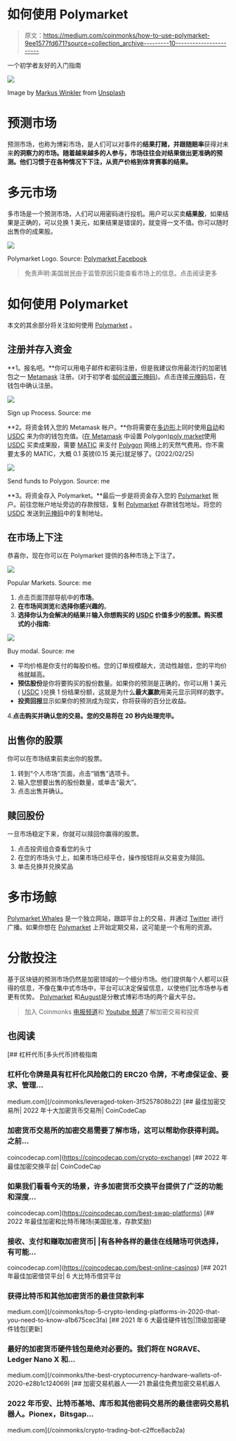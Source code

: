 # 如何使用 Polymarket

> 原文：<https://medium.com/coinmonks/how-to-use-polymarket-9ee1577fd671?source=collection_archive---------10----------------------->

一个初学者友好的入门指南

![](img/0ad5292ed555dddba5425bbec608070f.png)

Image by [Markus Winkler](https://unsplash.com/@markuswinkler) from [Unsplash](https://unsplash.com/)

# 预测市场

预测市场，也称为博彩市场，是人们可以对事件的**结果打赌，并跟随赔率**获得对未来**的洞察力的市场。随着越来越多的人参与，市场往往会对结果做出更准确的预测。他们习惯于在各种情况下下注，从资产价格到体育赛事的结果。**

# 多元市场

多市场是一个预测市场，人们可以用密码进行投机。用户可以买卖**结果股**，如果结果是正确的，可以兑换 1 美元，如果结果是错误的，就变得一文不值。你可以随时出售你的成果股。

![](img/b3a4303003fcbb811344b752fa67819e.png)

Polymarket Logo. Source: [Polymarket Facebook](https://www.facebook.com/PolymarketHQ/)

> 免责声明:美国居民由于监管原因只能查看市场上的信息。点击阅读更多

# 如何使用 Polymarket

本文的其余部分将关注如何使用 [Polymarket](https://polymarket.com/) 。

## 注册并存入资金

**1。报名吧。**你可以用电子邮件和密码注册，但是我建议你用最流行的加密钱包之一 [Metamask](https://metamask.io/) 注册。(对于初学者:[如何设置元掩码](https://www.youtube.com/watch?v=Af_lQ1zUnoM))。点击连接[元掩码](https://metamask.io/)后，在钱包中确认注册。

![](img/320c55771b0110e84d0763c004fb8802.png)

Sign up Process. Source: me

**2。将资金转入您的 Metamask 帐户。**你将需要在[多边形](https://polygon.technology/)上同时使用[自动](https://coinmarketcap.com/hu/currencies/polygon/)和 [USDC](https://www.circle.com/en/usdc) 来为你的钱包充值。([在 Metamask](/stakingbits/setting-up-metamask-for-polygon-matic-network-838058f6d844) 中设置 Polygon)[poly market](https://polymarket.com/)使用 [USDC](https://www.circle.com/en/usdc) 买卖成果股，需要 [MATIC](https://coinmarketcap.com/hu/currencies/polygon/) 来支付 [Polygon](https://polygon.technology/) 网络上的天然气费用。你不需要太多的 MATIC，大概 0.1 英镑(0.15 美元)就足够了。(2022/02/25)

![](img/15f3c28711089d98f8cb859716b4d71b.png)

Send funds to Polygon. Source: me

**3。将资金存入 Polymarket。**最后一步是将资金存入您的 [Polymarket](https://polymarket.com/) 账户。前往您帐户地址旁边的存款按钮，复制 [Polymarket](https://polymarket.com/) 存款钱包地址。将您的 [USDC](https://www.circle.com/en/usdc) 发送到[元掩码](https://metamask.io/)中的复制地址。

## 在市场上下注

恭喜你，现在你可以在 Polymarket 提供的各种市场上下注了。

![](img/32ebbed621da512f92a4ef8f9de2b62f.png)

Popular Markets. Source: me

1.  点击页面顶部导航中的**市场**。
2.  **在市场间浏览**和**选择你感兴趣的**。
3.  **选择你认为会解决的结果**并**输入你想购买的 [**USDC**](https://www.circle.com/en/usdc) 价值多少的股票。购买模式的小指南:**

![](img/7039226eb2cc9b6f8d260901827fa40a.png)

Buy modal. Source: me

*   平均价格是你支付的每股价格。您的订单规模越大，流动性越低，您的平均价格就越高。
*   **预估股份**是你将要购买的股份数量。如果你的预测是正确的，你可以用 1 美元( [USDC](https://www.circle.com/en/usdc) )兑换 1 份结果份额，这就是为什么**最大赢款**用美元显示同样的数字。
*   **投资回报**显示如果你的预测成为现实，你将获得的百分比收益。

4.**点击购买并确认您的交易。您的交易将在 20 秒内处理完毕。**

## **出售你的股票**

你可以在市场结束前卖出你的股票。

1.  转到“个人市场”页面，点击“销售”选项卡。
2.  输入您想要出售的股份数量，或单击“最大”。
3.  点击出售并确认。

## 赎回股份

一旦市场稳定下来，你就可以赎回你赢得的股票。

1.  点击投资组合查看您的头寸
2.  在您的市场头寸上，如果市场已经平仓，操作按钮将从交易变为赎回。
3.  单击兑换并兑换奖品

# 多市场鲸

[Polymarket Whales](https://polymarketwhales.info/) 是一个独立网站，跟踪平台上的交易，并通过 [Twitter](https://twitter.com/polymarktwhales) 进行广播。如果你想在 [Polymarket](https://polymarket.com/) 上开始定期交易，这可能是一个有用的资源。

# 分散投注

基于区块链的预测市场仍然是加密领域的一个细分市场。他们提供每个人都可以获得的信息，不像在集中式市场中，平台可以决定保留信息，以使他们比市场参与者更有优势。 [Polymarket](https://polymarket.com/) 和[August](https://augur.net/)是分散式博彩市场的两个最大平台。

> 加入 Coinmonks [电报频道](https://t.me/coincodecap)和 [Youtube 频道](https://www.youtube.com/c/coinmonks/videos)了解加密交易和投资

## 也阅读

[](/coinmonks/leveraged-token-3f5257808b22) [## 杠杆代币[多头代币]终极指南

### 杠杆化令牌是具有杠杆化风险敞口的 ERC20 令牌，不考虑保证金、要求、管理…

medium.com](/coinmonks/leveraged-token-3f5257808b22) [](https://coincodecap.com/crypto-exchange) [## 最佳加密交易所| 2022 年十大加密货币交易所| CoinCodeCap

### 加密货币交易所的加密交易需要了解市场，这可以帮助你获得利润。之前…

coincodecap.com](https://coincodecap.com/crypto-exchange) [](https://coincodecap.com/best-swap-platforms) [## 2022 年最佳加密交换平台| CoinCodeCap

### 如果我们看看今天的场景，许多加密货币交换平台提供了广泛的功能和深度…

coincodecap.com](https://coincodecap.com/best-swap-platforms) [](https://coincodecap.com/best-online-casinos) [## 2022 年最佳加密和比特币赌场(美国批准，存款奖励)

### 接收、支付和赚取加密货币| |有各种各样的最佳在线赌场可供选择，有可能…

coincodecap.com](https://coincodecap.com/best-online-casinos) [](/coinmonks/top-5-crypto-lending-platforms-in-2020-that-you-need-to-know-a1b675cec3fa) [## 2021 年最佳加密借贷平台| 6 大比特币借贷平台

### 获得比特币和其他加密货币的最佳贷款利率

medium.com](/coinmonks/top-5-crypto-lending-platforms-in-2020-that-you-need-to-know-a1b675cec3fa) [](/coinmonks/the-best-cryptocurrency-hardware-wallets-of-2020-e28b1c124069) [## 2021 年 6 大最佳硬件钱包|顶级加密硬件钱包[更新]

### 最好的加密货币硬件钱包是绝对必要的。我们将在 NGRAVE、Ledger Nano X 和…

medium.com](/coinmonks/the-best-cryptocurrency-hardware-wallets-of-2020-e28b1c124069) [](/coinmonks/crypto-trading-bot-c2ffce8acb2a) [## 加密交易机器人——21 款最佳免费加密交易机器人

### 2022 年币安、比特币基地、库币和其他密码交易所的最佳密码交易机器人。Pionex，Bitsgap…

medium.com](/coinmonks/crypto-trading-bot-c2ffce8acb2a)